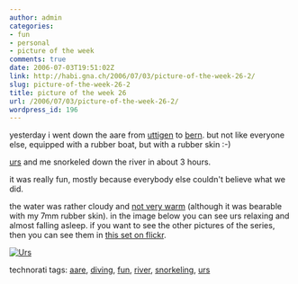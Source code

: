 ```yaml
---
author: admin
categories:
- fun
- personal
- picture of the week
comments: true
date: 2006-07-03T19:51:02Z
link: http://habi.gna.ch/2006/07/03/picture-of-the-week-26-2/
slug: picture-of-the-week-26-2
title: picture of the week 26
url: /2006/07/03/picture-of-the-week-26-2/
wordpress_id: 196
---
```


yesterday i went down the aare from [uttigen](http://map.search.ch/uttigen?x=146&y=-781&z=1024) to [bern](http://map.search.ch/bern?x=-194&y=600&z=1024). but not like everyone else, equipped with a rubber boat, but with a rubber skin :-)
  
[urs](http://flickr.com/photos/habi/tags/urs/) and me snorkeled down the river in about 3 hours.
  
it was really fun, mostly because everybody else couldn't believe what we did.
  
the water was rather cloudy and [not very warm](http://gutfeldt.ch/matthias/blog/singleblog.php?entry=1151896062) (although it was bearable with my 7mm rubber skin). in the image below you can see urs relaxing and almost falling asleep. if you want to see the other pictures of the series, then you can see them in [this set on flickr](http://www.flickr.com/photos/habi/sets/72157594186107656/).



[![Urs](http://habi.gna.ch/blog/images/DSC04117-tm.jpg)](http://habi.gna.ch/blog/images/DSC04117.jpg)





technorati tags: [aare](http://www.technorati.com/tag/aare), [diving](http://www.technorati.com/tag/diving), [fun](http://www.technorati.com/tag/fun), [river](http://www.technorati.com/tag/river), [snorkeling](http://www.technorati.com/tag/snorkeling), [urs](http://www.technorati.com/tag/urs)
